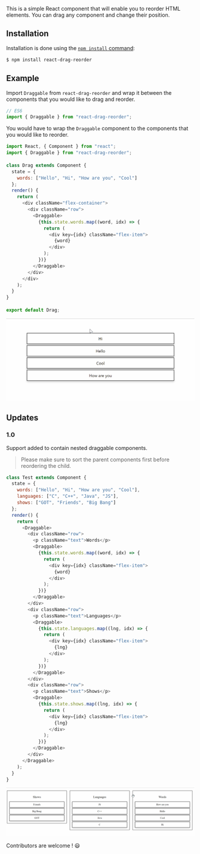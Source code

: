 This is a simple React component that will enable you to reorder HTML elements. You can drag any component and change their position.

## Installation

Installation is done using the
[`npm install` command](https://docs.npmjs.com/getting-started/installing-npm-packages-locally):

```bash
$ npm install react-drag-reorder
```

## Example

Import `Draggable` from `react-drag-reorder` and wrap it between the components that you would like to drag and reorder.

```js
// ES6
import { Draggable } from "react-drag-reorder";
```

You would have to wrap the `Draggable` component to the components that you would like to reorder.

```js
import React, { Component } from "react";
import { Draggable } from "react-drag-reorder";

class Drag extends Component {
  state = {
    words: ["Hello", "Hi", "How are you", "Cool"]
  };
  render() {
    return (
      <div className="flex-container">
        <div className="row">
          <Draggable>
            {this.state.words.map((word, idx) => {
              return (
                <div key={idx} className="flex-item">
                  {word}
                </div>
              );
            })}
          </Draggable>
        </div>
      </div>
    );
  }
}

export default Drag;
```
![](react-drag-reorder.gif)

## Updates

### 1.0

Support added to contain nested draggable components.

> Please make sure to sort the parent components first before reordering the child.

```js
class Test extends Component {
  state = {
    words: ["Hello", "Hi", "How are you", "Cool"],
    languages: ["C", "C++", "Java", "JS"],
    shows: ["GOT", "Friends", "Big Bang"]
  };
  render() {
    return (
      <Draggable>
        <div className="row">
          <p className="text">Words</p>
          <Draggable>
            {this.state.words.map((word, idx) => {
              return (
                <div key={idx} className="flex-item">
                  {word}
                </div>
              );
            })}
          </Draggable>
        </div>
        <div className="row">
          <p className="text">Languages</p>
          <Draggable>
            {this.state.languages.map((lng, idx) => {
              return (
                <div key={idx} className="flex-item">
                  {lng}
                </div>
              );
            })}
          </Draggable>
        </div>
        <div className="row">
          <p className="text">Shows</p>
          <Draggable>
            {this.state.shows.map((lng, idx) => {
              return (
                <div key={idx} className="flex-item">
                  {lng}
                </div>
              );
            })}
          </Draggable>
        </div>
      </Draggable>
    );
  }
}
```

![](nested-react-drag-reorder.gif)

Contributors are welcome ! :smiley:
